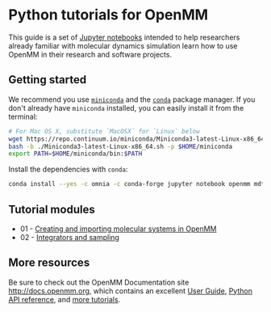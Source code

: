 # Python tutorials for OpenMM

This guide is a set of [Jupyter notebooks](http://jupyter.readthedocs.io/) intended to help researchers already familiar with molecular dynamics simulation learn how to use OpenMM in their research and software projects.

## Getting started

We recommend you use [`miniconda`](https://conda.io/miniconda.html) and the [`conda`](https://conda.io) package manager.
If you don't already have `miniconda` installed, you can easily install it from the terminal:
```bash
# For Mac OS X, substitute `MacOSX` for `Linux` below
wget https://repo.continuum.io/miniconda/Miniconda3-latest-Linux-x86_64.sh
bash -b ./Miniconda3-latest-Linux-x86_64.sh -p $HOME/miniconda
export PATH=$HOME/miniconda/bin:$PATH
```
Install the dependencies with `conda`:
```bash
conda install --yes -c omnia -c conda-forge jupyter notebook openmm mdtraj nglview
```

## Tutorial modules

* 01 - [Creating and importing molecular systems in OpenMM](https://github.com/choderalab/openmm-tutorials/blob/master/01%20-%20Creating%20and%20importing%20molecular%20systems%20in%20OpenMM.ipynb)
* 02 - [Integrators and sampling](https://github.com/choderalab/openmm-tutorials/blob/master/02%20-%20Integrators%20and%20sampling.ipynb)

## More resources

Be sure to check out the OpenMM Documentation site http://docs.openmm.org, which contains an excellent [User Guide](http://docs.openmm.org/7.1.0/userguide/index.html), [Python API reference](http://docs.openmm.org/7.1.0/api-python/index.html), and [more tutorials](http://openmm.org/tutorials/index.html).
